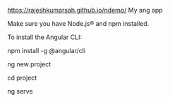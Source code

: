https://rajeshkumarsah.github.io/ndemo/
My ang app 

Make sure you have Node.js® and npm installed.

To install the Angular CLI:

npm install -g @angular/cli

ng new project

cd project

ng serve
